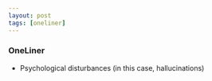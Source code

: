 ```yaml
---
layout: post
tags: [oneliner]
---
```



### OneLiner

- Psychological disturbances (in this case, hallucinations)
